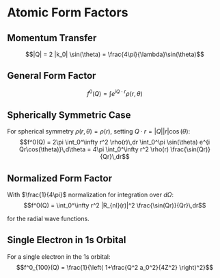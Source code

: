 # Atomic Form Factors

## Momentum Transfer
$$|Q| = 2 |k_0| \sin(\theta) = \frac{4\pi}{\lambda}\sin(\theta)$$

## General Form Factor
$$f^0(Q) = \int e^{i Q \cdot r} \rho(r,\theta)$$

## Spherically Symmetric Case
For spherical symmetry $\rho(r,\theta) = \rho(r)$, setting $Q \cdot r = |Q||r| \cos(\theta)$:
$$f^0(Q) = 2\pi \int_0^\infty r^2 \rho(r)\,dr \int_0^\pi \sin(\theta) e^{i Qr\cos(\theta)}\,d\theta = 4\pi \int_0^\infty r^2 \rho(r) \frac{\sin(Qr)}{Qr}\,dr$$

## Normalized Form Factor
With $\frac{1}{4\pi}$ normalization for integration over $d\Omega$:
$$f^0(Q) =  \int_0^\infty r^2 |R_{nl}(r)|^2 \frac{\sin(Qr)}{Qr}\,dr$$

for the radial wave functions.

## Single Electron in 1s Orbital
For a single electron in the 1s orbital:
$$f^0_{100}(Q) = \frac{1}{\left( 1+\frac{Q^2 a_0^2}{4Z^2} \right)^2}$$